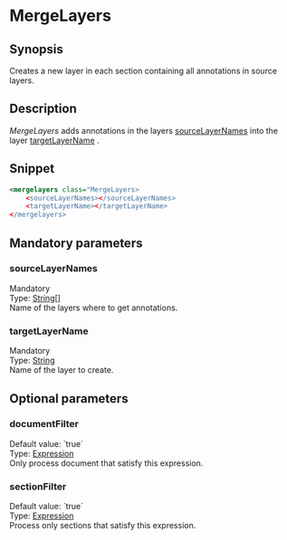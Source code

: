 <h1 class="module">MergeLayers</h1>

## Synopsis

Creates a new layer in each section containing all annotations in source layers.

## Description

 *MergeLayers* adds annotations in the layers <a href="#sourceLayerNames" class="param">sourceLayerNames</a> into the layer <a href="#targetLayerName" class="param">targetLayerName</a> .

## Snippet



```xml
<mergelayers class="MergeLayers>
    <sourceLayerNames></sourceLayerNames>
    <targetLayerName></targetLayerName>
</mergelayers>
```

## Mandatory parameters

<h3 id="sourceLayerNames" class="param">sourceLayerNames</h3>

<div class="param-level param-level-mandatory">Mandatory
</div>
<div class="param-type">Type: <a href="../converter/java.lang.String%5B%5D" class="converter">String[]</a>
</div>
Name of the layers where to get annotations.

<h3 id="targetLayerName" class="param">targetLayerName</h3>

<div class="param-level param-level-mandatory">Mandatory
</div>
<div class="param-type">Type: <a href="../converter/java.lang.String" class="converter">String</a>
</div>
Name of the layer to create.

## Optional parameters

<h3 id="documentFilter" class="param">documentFilter</h3>

<div class="param-level param-level-default-value">Default value: `true`
</div>
<div class="param-type">Type: <a href="../converter/fr.inra.maiage.bibliome.alvisnlp.core.corpus.expressions.Expression" class="converter">Expression</a>
</div>
Only process document that satisfy this expression.

<h3 id="sectionFilter" class="param">sectionFilter</h3>

<div class="param-level param-level-default-value">Default value: `true`
</div>
<div class="param-type">Type: <a href="../converter/fr.inra.maiage.bibliome.alvisnlp.core.corpus.expressions.Expression" class="converter">Expression</a>
</div>
Process only sections that satisfy this expression.

